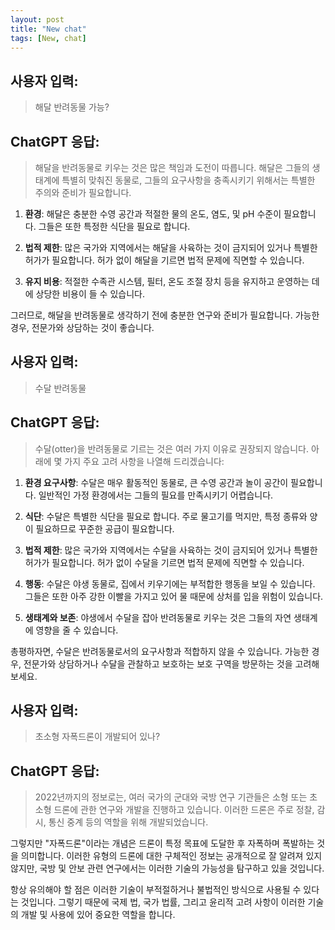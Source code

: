 ```yaml
---
layout: post
title: "New chat"
tags: [New, chat]
---
```


## 사용자 입력:
> 해달 반려동물 가능?

## ChatGPT 응답:
> 해달을 반려동물로 키우는 것은 많은 책임과 도전이 따릅니다. 해달은 그들의 생태계에 특별히 맞춰진 동물로, 그들의 요구사항을 충족시키기 위해서는 특별한 주의와 준비가 필요합니다. 

1. **환경**: 해달은 충분한 수영 공간과 적절한 물의 온도, 염도, 및 pH 수준이 필요합니다. 그들은 또한 특정한 식단을 필요로 합니다.

2. **법적 제한**: 많은 국가와 지역에서는 해달을 사육하는 것이 금지되어 있거나 특별한 허가가 필요합니다. 허가 없이 해달을 기르면 법적 문제에 직면할 수 있습니다.

3. **유지 비용**: 적절한 수족관 시스템, 필터, 온도 조절 장치 등을 유지하고 운영하는 데에 상당한 비용이 들 수 있습니다.

그러므로, 해달을 반려동물로 생각하기 전에 충분한 연구와 준비가 필요합니다. 가능한 경우, 전문가와 상담하는 것이 좋습니다.

## 사용자 입력:
> 수달 반려동물

## ChatGPT 응답:
> 수달(otter)을 반려동물로 기르는 것은 여러 가지 이유로 권장되지 않습니다. 아래에 몇 가지 주요 고려 사항을 나열해 드리겠습니다:

1. **환경 요구사항**: 수달은 매우 활동적인 동물로, 큰 수영 공간과 놀이 공간이 필요합니다. 일반적인 가정 환경에서는 그들의 필요를 만족시키기 어렵습니다.

2. **식단**: 수달은 특별한 식단을 필요로 합니다. 주로 물고기를 먹지만, 특정 종류와 양이 필요하므로 꾸준한 공급이 필요합니다.

3. **법적 제한**: 많은 국가와 지역에서는 수달을 사육하는 것이 금지되어 있거나 특별한 허가가 필요합니다. 허가 없이 수달을 기르면 법적 문제에 직면할 수 있습니다.

4. **행동**: 수달은 야생 동물로, 집에서 키우기에는 부적합한 행동을 보일 수 있습니다. 그들은 또한 아주 강한 이빨을 가지고 있어 물 때문에 상처를 입을 위험이 있습니다.

5. **생태계와 보존**: 야생에서 수달을 잡아 반려동물로 키우는 것은 그들의 자연 생태계에 영향을 줄 수 있습니다. 

총평하자면, 수달은 반려동물로서의 요구사항과 적합하지 않을 수 있습니다. 가능한 경우, 전문가와 상담하거나 수달을 관찰하고 보호하는 보호 구역을 방문하는 것을 고려해 보세요.

## 사용자 입력:
> 초소형 자폭드론이 개발되어 있나?

## ChatGPT 응답:
> 2022년까지의 정보로는, 여러 국가의 군대와 국방 연구 기관들은 소형 또는 초소형 드론에 관한 연구와 개발을 진행하고 있습니다. 이러한 드론은 주로 정찰, 감시, 통신 중계 등의 역할을 위해 개발되었습니다.

그렇지만 "자폭드론"이라는 개념은 드론이 특정 목표에 도달한 후 자폭하며 폭발하는 것을 의미합니다. 이러한 유형의 드론에 대한 구체적인 정보는 공개적으로 잘 알려져 있지 않지만, 국방 및 안보 관련 연구에서는 이러한 기술의 가능성을 탐구하고 있을 것입니다.

항상 유의해야 할 점은 이러한 기술이 부적절하거나 불법적인 방식으로 사용될 수 있다는 것입니다. 그렇기 때문에 국제 법, 국가 법률, 그리고 윤리적 고려 사항이 이러한 기술의 개발 및 사용에 있어 중요한 역할을 합니다.

